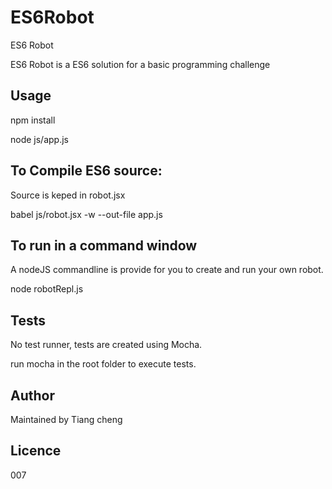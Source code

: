 # ES6Robot
ES6 Robot

ES6 Robot is a ES6 solution for a basic programming challenge

## Usage

npm install

node js/app.js

## To Compile ES6 source:

Source is keped in robot.jsx

babel js/robot.jsx -w --out-file app.js

## To run in a command window
A nodeJS commandline is provide for you to create and run your own robot.

node robotRepl.js

## Tests
No test runner, tests are created using Mocha. 

run mocha in the root folder to execute tests.

## Author

Maintained by Tiang cheng

## Licence

007